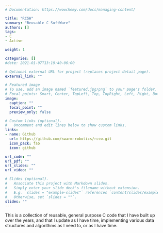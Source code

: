 ```yaml
---
# Documentation: https://wowchemy.com/docs/managing-content/

title: "RCSW"
summary: "Reusable C SoftWare"
authors: []
tags:
- C
- Active 

weight: 1

categories: []
#date: 2021-01-07T13:18:40-06:00

# Optional external URL for project (replaces project detail page).
external_link: ""

# Featured image
# To use, add an image named `featured.jpg/png` to your page's folder.
# Focal points: Smart, Center, TopLeft, Top, TopRight, Left, Right, BottomLeft, Bottom, BottomRight.
image:
  caption: ""
  focal_point: ""
  preview_only: false

# Custom links (optional).
#   Uncomment and edit lines below to show custom links.
links:
- name: Github
  url: https://github.com/swarm-robotics/rcsw.git
  icon_pack: fab
  icon: github

url_code: ""
url_pdf: ""
url_slides: ""
url_video: ""

# Slides (optional).
#   Associate this project with Markdown slides.
#   Simply enter your slide deck's filename without extension.
#   E.g. `slides = "example-slides"` references `content/slides/example-slides.md`.
#   Otherwise, set `slides = ""`.
slides: ""
---
```

This is a collection of reusable, general purpose C code that I have built up
over the years, and that I update as I have time, implementing various data
structures and algorithms as I need to, or as I have time.
